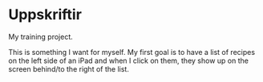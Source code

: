 # Uppskriftir
My training project.

This is something I want for myself. My first goal is to have a list of recipes on the left side of an iPad and when I click on them, they show up on the screen behind/to the right of the list.

